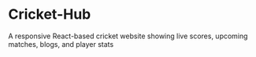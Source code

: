 # Cricket-Hub
 A responsive React-based cricket website showing live scores, upcoming matches, blogs, and player stats
